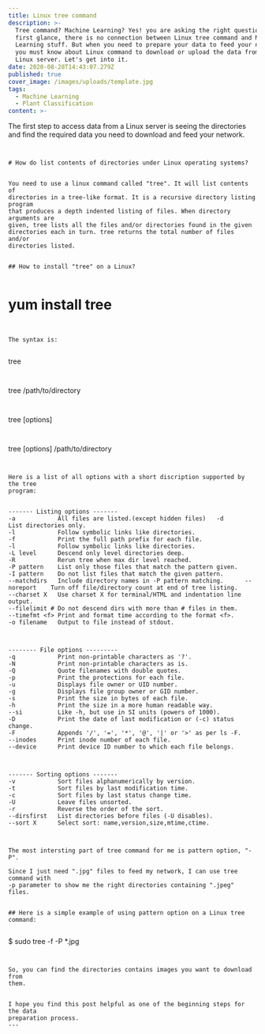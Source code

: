 ```yaml
---
title: Linux tree command
description: >-
  Tree command? Machine Learning? Yes! you are asking the right question. At
  first glance, there is no connection between Linux tree command and Machine
  Learning stuff. But when you need to prepare your data to feed your network
  you must know about Linux command to download or upload the data from or to
  Linux server. Let's get into it.
date: 2020-08-28T14:43:07.279Z
published: true
cover_image: /images/uploads/template.jpg
tags:
  - Machine Learning
  - Plant Classification
content: >-
  ```

  The first step to access data from a Linux server is seeing the directories
  and find the required data you need to download and feed your network.

  ```


  # How do list contents of directories under Linux operating systems?


  You need to use a linux command called "tree". It will list contents of
  directories in a tree-like format. It is a recursive directory listing program
  that produces a depth indented listing of files. When directory arguments are
  given, tree lists all the files and/or directories found in the given
  directories each in turn. tree returns the total number of files and/or
  directories listed. 


  ## How to install "tree" on a Linux?


  ```

  # yum install tree

  ```


  The syntax is:


  ```

  tree

  ```


  ```

  tree /path/to/directory

  ```


  ```

  tree [options]

  ```


  ```

  tree [options] /path/to/directory

  ```


  Here is a list of all options with a short discription supported by the tree
  program:


  ```
    ------- Listing options -------
    -a            All files are listed.(except hidden files)   -d            List directories only.
    -l            Follow symbolic links like directories.
    -f            Print the full path prefix for each file.
    -l            Follow symbolic links like directories.
    -L level      Descend only level directories deep.
    -R            Rerun tree when max dir level reached.
    -P pattern    List only those files that match the pattern given.
    -I pattern    Do not list files that match the given pattern.
    --matchdirs   Include directory names in -P pattern matching.      --noreport    Turn off file/directory count at end of tree listing.
    --charset X   Use charset X for terminal/HTML and indentation line output.
    --filelimit # Do not descend dirs with more than # files in them.
    --timefmt <f> Print and format time according to the format <f>.
    -o filename   Output to file instead of stdout.
  ```


  ```
    -------- File options ---------
    -q            Print non-printable characters as '?'.
    -N            Print non-printable characters as is.
    -Q            Quote filenames with double quotes.
    -p            Print the protections for each file.
    -u            Displays file owner or UID number.
    -g            Displays file group owner or GID number.
    -s            Print the size in bytes of each file.
    -h            Print the size in a more human readable way.
    --si          Like -h, but use in SI units (powers of 1000).
    -D            Print the date of last modification or (-c) status change.
    -F            Appends '/', '=', '*', '@', '|' or '>' as per ls -F.
    --inodes      Print inode number of each file.
    --device      Print device ID number to which each file belongs.
  ```


  ```
    ------- Sorting options -------
    -v            Sort files alphanumerically by version.
    -t            Sort files by last modification time.
    -c            Sort files by last status change time.
    -U            Leave files unsorted.
    -r            Reverse the order of the sort.
    --dirsfirst   List directories before files (-U disables).
    --sort X      Select sort: name,version,size,mtime,ctime.
  ```


  The most intersting part of tree command for me is pattern option, "-P".

  Since I just need ".jpg" files to feed my network, I can use tree command with
  -p parameter to show me the right directories containing ".jpeg" files.


  ## Here is a simple example of using pattern option on a Linux tree command:


  ```

  $ sudo tree -f -P *.jpg

  ```


  So, you can find the directories contains images you want to download from
  them.


  I hope you find this post helpful as one of the beginning steps for the data
  preparation process.
---
```



